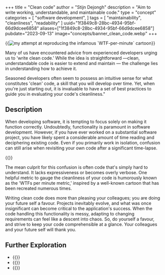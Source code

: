 +++
title = "Clean code"
author = "Stijn Dejongh"
description = "Aim to write working, understandable, and maintainable code."
type = "concept"
categories = [
    "software development",
]
tags = [
    "maintainability", "cleanliness", "readability"
]
uuid="1f3849c8-28bc-4934-95bf-66d9dcee6858"
aliases=["1f3849c8-28bc-4934-95bf-66d9dcee6858"]
pubdate="2023-09-13"
image="concepts/banner_clean_code.webp"
+++

{{<image
src="/images/concepts/wtf_per_minute.png"  
alt="my attempt at reproducing the infamous `WTF-per-minute` cartoon" >}}

Many of us have encountered advice from experienced developers urging us to 'write clean code.' While the idea is straightforward —clean,
understandable code is easier to extend and maintain — the challenge lies in understanding how to achieve it.

Seasoned developers often seem to possess an intuitive sense for what constitutes 'clean' code, a skill that you will develop over time.
Yet, when you're just starting out, it is invaluable to have a set of best practices to guide you in evaluating your code's cleanliness."

## Description

When developing software, it is tempting to focus solely on making it function correctly. Undoubtedly, functionality is paramount in software
development. However, if you have ever worked on a substantial software project, you have likely spent a considerable amount of time reading and
deciphering existing code. Even if you primarily work in isolation, confusion can still arise when revisiting your own code after a significant
time-lapse.

{{<quote text="But it works! That's all that matters, right?" author="A lazy developer">}}

The mean culprit for this confusion is often code that's simply hard to understand.
It lacks expressiveness or becomes overly verbose. One helpful metric to gauge the cleanliness of your code is humorously known as the 'WTFs per
minute metric,' inspired by a well-known cartoon that has been recreated numerous times.

Writing clean code does more than pleasing your colleagues; you are doing your future self a favour.
Projects inevitably evolve, and what was once insignificant can become critical to the application's success. When the code handling this
functionality is messy, adapting to changing requirements can feel like a descent into chaos. So, do yourself a favour, and strive to keep your code
comprehensible at a glance. Your colleagues and your future self will thank you.

## Further Exploration

* {{<reference author="Beck, K. & Andres, C."
  year="2004"
  title="Extreme Programming Explained: Embrace Change"
  isbn="9780321278654"
  publisher="Addison-Wesley"
  link="https://www.goodreads.com/book/show/67833.Extreme_Programming_Explained" >}}
* {{<reference author="Fowler, M.; Beck, K.; Brant J.; Opdyke W.; Roberts D."
  year="2012"
  title="Refactoring: Improving the Design of Existing Code"
  isbn="9780133065268"
  publisher="Addison-Wesley Professional"
  link="https://www.goodreads.com/book/show/18624706-refactoring" >}}
* {{<reference author="Thomas, D.; Hunt, A."
  year="2019"
  title="The Pragmatic Programmer, 20th Anniversary Edition: your journey to mastery"
  isbn="9780135957059"
  publisher="Addison-Wesley Professional"
  link="https://pragprog.com/titles/tpp20/the-pragmatic-programmer-20th-anniversary-edition/" >}}